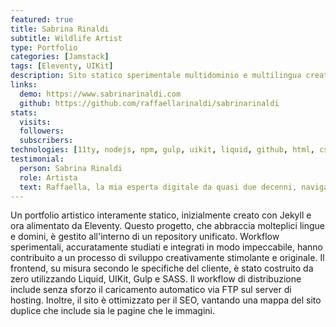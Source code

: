 ```yaml
---
featured: true
title: Sabrina Rinaldi
subtitle: Wildlife Artist
type: Portfolio
categories: [Jamstack]
tags: [Eleventy, UIKit]
description: Sito statico sperimentale multidominio e multilingua creato da zero con strumenti personalizzati per una vetrina digitale unica.
links:
  demo: https://www.sabrinarinaldi.com
  github: https://github.com/raffaellarinaldi/sabrinarinaldi
stats:
  visits:
  followers:
  subscribers:
technologies: [11ty, nodejs, npm, gulp, uikit, liquid, github, html, css, sass, javascript, cloud9]
testimonial:
  person: Sabrina Rinaldi
  role: Artista
  text: Raffaella, la mia esperta digitale da quasi due decenni, naviga nel panorama digitale senza sforzo, mostrando una competenza ineguagliabile. È sicuramente la migliore nel suo campo!
---
```

Un portfolio artistico interamente statico, inizialmente creato con Jekyll e ora alimentato da Eleventy. Questo progetto, che abbraccia molteplici lingue e domini, è gestito all'interno di un repository unificato. Workflow sperimentali, accuratamente studiati e integrati in modo impeccabile, hanno contribuito a un processo di sviluppo creativamente stimolante e originale. Il frontend, su misura secondo le specifiche del cliente, è stato costruito da zero utilizzando Liquid, UIKit, Gulp e SASS. Il workflow di distribuzione include senza sforzo il caricamento automatico via FTP sul server di hosting. Inoltre, il sito è ottimizzato per il SEO, vantando una mappa del sito duplice che include sia le pagine che le immagini.
